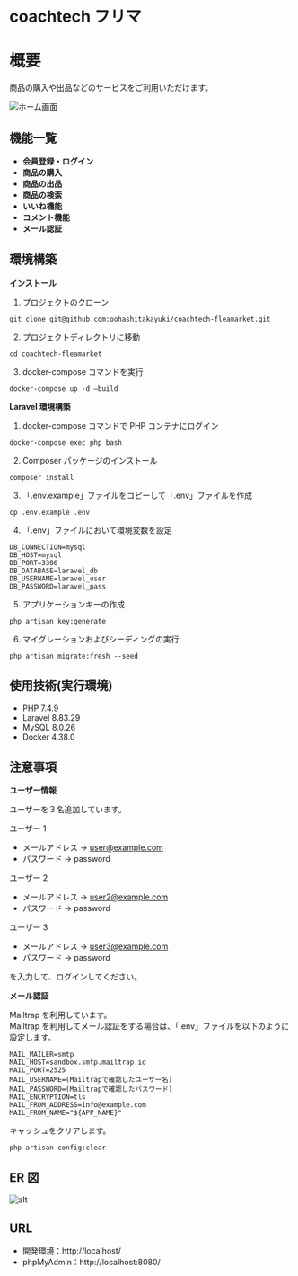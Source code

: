 # coachtech フリマ

# 概要

商品の購入や出品などのサービスをご利用いただけます。

![ホーム画面](https://github.com/user-attachments/assets/76be450e-bc95-4034-ba12-fa27bab8ae8c)

## 機能一覧

- **会員登録・ログイン**
- **商品の購入**
- **商品の出品**
- **商品の検索**
- **いいね機能**
- **コメント機能**
- **メール認証**

## 環境構築

**インストール**

1. プロジェクトのクローン

```
git clone git@github.com:oohashitakayuki/coachtech-fleamarket.git
```

2. プロジェクトディレクトリに移動

```
cd coachtech-fleamarket
```

3. docker-compose コマンドを実行

```
docker-compose up -d —build
```

**Laravel 環境構築**

1. docker-compose コマンドで PHP コンテナにログイン

```
docker-compose exec php bash
```

2. Composer パッケージのインストール

```
composer install
```

3. 「.env.example」ファイルをコピーして「.env」ファイルを作成

```
cp .env.example .env
```

4. 「.env」ファイルにおいて環境変数を設定

```
DB_CONNECTION=mysql
DB_HOST=mysql
DB_PORT=3306
DB_DATABASE=laravel_db
DB_USERNAME=laravel_user
DB_PASSWORD=laravel_pass
```

5. アプリケーションキーの作成

```
php artisan key:generate
```

6. マイグレーションおよびシーディングの実行

```
php artisan migrate:fresh --seed
```

## 使用技術(実行環境)

- PHP 7.4.9
- Laravel 8.83.29
- MySQL 8.0.26
- Docker 4.38.0

## 注意事項

**ユーザー情報**

ユーザーを３名追加しています。

ユーザー 1

- メールアドレス -> user@example.com
- パスワード -> password

ユーザー 2

- メールアドレス -> user2@example.com
- パスワード -> password

ユーザー 3

- メールアドレス -> user3@example.com
- パスワード -> password

を入力して、ログインしてください。

**メール認証**

Mailtrap を利用しています。  
Mailtrap を利用してメール認証をする場合は、「.env」ファイルを以下のように設定します。

```
MAIL_MAILER=smtp
MAIL_HOST=sandbox.smtp.mailtrap.io
MAIL_PORT=2525
MAIL_USERNAME=(Mailtrapで確認したユーザー名)
MAIL_PASSWORD=(Mailtrapで確認したパスワード)
MAIL_ENCRYPTION=tls
MAIL_FROM_ADDRESS=info@example.com
MAIL_FROM_NAME="${APP_NAME}"
```

キャッシュをクリアします。

```
php artisan config:clear
```

## ER 図

![alt](https://github.com/user-attachments/assets/6a0f2c6e-bbe3-4821-b708-b8382886244f)

## URL

- 開発環境：http://localhost/
- phpMyAdmin：http://localhost:8080/
